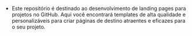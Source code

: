 


- Este repositório é destinado ao desenvolvimento de landing pages para projetos no GitHub. Aqui você encontrará templates de alta qualidade e personalizáveis para criar páginas de destino atraentes e eficazes para o seu projeto.
